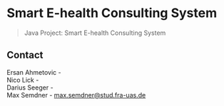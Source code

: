 # Smart E-health Consulting System

> Java Project: Smart E-health Consulting System

## Contact

Ersan  Ahmetovic - \
Nico   Lick - \
Darius Seeger - \
Max    Semdner - max.semdner@stud.fra-uas.de
